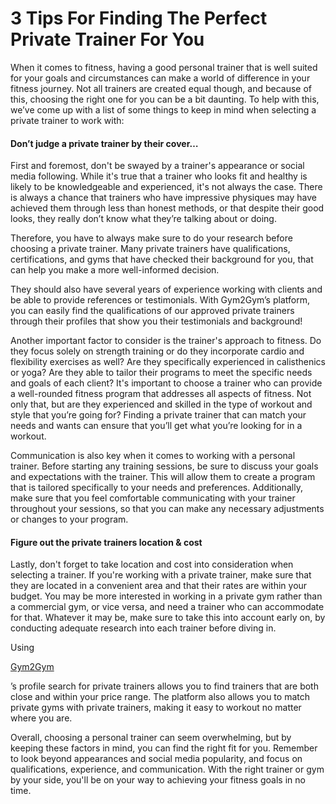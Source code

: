 # 3 Tips For Finding The Perfect Private Trainer For You

When it comes to fitness, having a good personal trainer that is well suited for your goals and circumstances can make a world of difference in your fitness journey. Not all trainers are created equal though, and because of this, choosing the right one for you can be a bit daunting. To help with this, we’ve come up with a list of some things to keep in mind when selecting a private trainer to work with:

#### **Don’t judge a private trainer by their cover…** <a href="#_z9rc6wyvcq6d" id="_z9rc6wyvcq6d"></a>

First and foremost, don't be swayed by a trainer's appearance or social media following. While it's true that a trainer who looks fit and healthy is likely to be knowledgeable and experienced, it's not always the case. There is always a chance that trainers who have impressive physiques may have achieved them through less than honest methods, or that despite their good looks, they really don’t know what they’re talking about or doing.

Therefore, you have to always make sure to do your research before choosing a private trainer. Many private trainers have qualifications, certifications, and gyms that have checked their background for you, that can help you make a more well-informed decision.

They should also have several years of experience working with clients and be able to provide references or testimonials. With Gym2Gym’s platform, you can easily find the qualifications of our approved private trainers through their profiles that show you their testimonials and background!

Another important factor to consider is the trainer's approach to fitness. Do they focus solely on strength training or do they incorporate cardio and flexibility exercises as well? Are they specifically experienced in calisthenics or yoga? Are they able to tailor their programs to meet the specific needs and goals of each client? It's important to choose a trainer who can provide a well-rounded fitness program that addresses all aspects of fitness. Not only that, but are they experienced and skilled in the type of workout and style that you’re going for? Finding a private trainer that can match your needs and wants can ensure that you’ll get what you’re looking for in a workout.

Communication is also key when it comes to working with a personal trainer. Before starting any training sessions, be sure to discuss your goals and expectations with the trainer. This will allow them to create a program that is tailored specifically to your needs and preferences. Additionally, make sure that you feel comfortable communicating with your trainer throughout your sessions, so that you can make any necessary adjustments or changes to your program.

#### **Figure out the private trainers location & cost** <a href="#_5v2byorozsvl" id="_5v2byorozsvl"></a>

Lastly, don't forget to take location and cost into consideration when selecting a trainer. If you're working with a private trainer, make sure that they are located in a convenient area and that their rates are within your budget. You may be more interested in working in a private gym rather than a commercial gym, or vice versa, and need a trainer who can accommodate for that. Whatever it may be, make sure to take this into account early on, by conducting adequate research into each trainer before diving in.

Using

[Gym2Gym](http://gym2gym.com/)

’s profile search for private trainers allows you to find trainers that are both close and within your price range. The platform also allows you to match private gyms with private trainers, making it easy to workout no matter where you are.

Overall, choosing a personal trainer can seem overwhelming, but by keeping these factors in mind, you can find the right fit for you. Remember to look beyond appearances and social media popularity, and focus on qualifications, experience, and communication. With the right trainer or gym by your side, you'll be on your way to achieving your fitness goals in no time.

